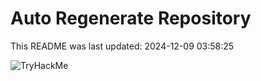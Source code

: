 # Auto Regenerate Repository

This README was last updated: 2024-12-09 03:58:25

 ![TryHackMe](https://tryhackme.com/badge/533634)
